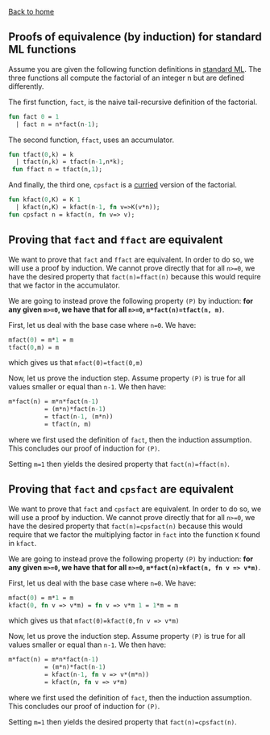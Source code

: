 [Back to home](https://npapernot.github.io/programming-languages)

## Proofs of equivalence (by induction) for standard ML functions

Assume you are given the following function definitions
in [standard ML](https://en.wikipedia.org/wiki/Standard_ML).
The three functions all compute the factorial of an integer
n but are defined differently. 

The first function, `fact`,
is the naive tail-recursive definition of the factorial.

```sml
fun fact 0 = 1
  | fact n = n*fact(n-1);
```


The second function, `ffact`, uses an accumulator. 

```sml
fun tfact(0,k) = k
  | tfact(n,k) = tfact(n-1,n*k);
 fun ffact n = tfact(n,1);
```

And
finally, the third one, `cpsfact` is a [curried](https://en.wikipedia.org/wiki/Currying)
version of the factorial.

```sml
fun kfact(0,K) = K 1
  | kfact(n,K) = kfact(n-1, fn v=>K(v*n));
fun cpsfact n = kfact(n, fn v=> v);
```

## Proving that `fact` and `ffact` are equivalent

We want to prove that `fact` and `ffact` are equivalent.
In order to do so, we will use a proof by induction. We
cannot prove directly that for all `n>=0`, we have the
desired property that `fact(n)=ffact(n)` because this
would require that we factor in the accumulator. 

We are
going to instead prove the following property `(P)` by
induction: **for any given
`m>=0`, we have that for all `n>=0`, `m*fact(n)=tfact(n, m)`**.

First, let us deal with the base case where `n=0`. We have:

```sml
mfact(0) = m*1 = m
tfact(0,m) = m
```

which gives us that `mfact(0)=tfact(0,m)`

Now, let us prove the induction step. Assume property `(P)`
is true for all values smaller or equal than `n-1`.
We then have: 

```sml
m*fact(n) = m*n*fact(n-1)
          = (m*n)*fact(n-1)
          = tfact(n-1, (m*n))
          = tfact(n, m)
```

where we first used the definition of `fact`, then the induction
assumption. This concludes our proof of induction for `(P)`.

Setting `m=1` then yields the desired property that `fact(n)=ffact(n)`.

## Proving that `fact` and `cpsfact` are equivalent

We want to prove that `fact` and `cpsfact` are equivalent.
In order to do so, we will use a proof by induction. We
cannot prove directly that for all `n>=0`, we have the
desired property that `fact(n)=cpsfact(n)` because this
would require that we factor the multiplying factor in `fact` into
the function `K` found in `kfact`. 

We are
going to instead prove the following property `(P)` by
induction: **for any given
`m>=0`, we have that for all `n>=0`, `m*fact(n)=kfact(n, fn v => v*m)`**.

First, let us deal with the base case where `n=0`. We have:

```sml
mfact(0) = m*1 = m
kfact(0, fn v => v*m) = fn v => v*m 1 = 1*m = m
```

which gives us that `mfact(0)=kfact(0,fn v => v*m)`

Now, let us prove the induction step. Assume property `(P)`
is true for all values smaller or equal than `n-1`.
We then have: 

```sml
m*fact(n) = m*n*fact(n-1)
          = (m*n)*fact(n-1)
          = kfact(n-1, fn v => v*(m*n))
          = kfact(n, fn v => v*m)
```

where we first used the definition of `fact`, then the induction
assumption. This concludes our proof of induction for `(P)`.

Setting `m=1` then yields the desired property that `fact(n)=cpsfact(n)`.
